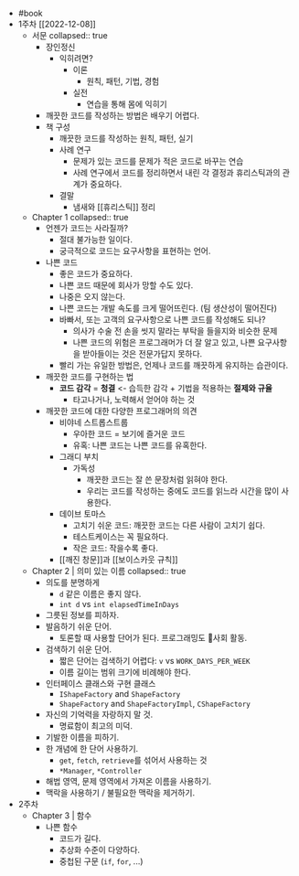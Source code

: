- #book
- 1주차  [[2022-12-08]]
	- 서문
	  collapsed:: true
		- 장인정신
			- 익히려면?
				- 이론
					- 원칙, 패턴, 기법, 경험
				- 실전
					- 연습을 통해 몸에 익히기
		- 깨끗한 코드를 작성하는 방법은 배우기 어렵다.
		- 책 구성
			- 깨끗한 코드를 작성하는 원칙, 패턴, 실기
			- 사례 연구
				- 문제가 있는 코드를 문제가 적은 코드로 바꾸는 연습
				- 사례 연구에서 코드를 정리하면서 내린 각 결정과 휴리스틱과의 관계가 중요하다.
			- 결말
				- 냄새와 [[휴리스틱]] 정리
	- Chapter 1
	  collapsed:: true
		- 언젠가 코드는 사라질까?
			- 절대 불가능한 일이다.
			- 궁극적으로 코드는 요구사항을 표현하는 언어.
		- 나쁜 코드
			- 좋은 코드가 중요하다.
			- 나쁜 코드 때문에 회사가 망할 수도 있다.
			- 나중은 오지 않는다.
			- 나쁜 코드는 개발 속도를 크게 떨어뜨린다. (팀 생산성이 떨어진다)
			- 바빠서, 또는 고객의 요구사항으로 나쁜 코드를 작성해도 되나?
				- 의사가 수술 전 손을 씻지 말라는 부탁을 들을지와 비슷한 문제
				- 나쁜 코드의 위험은 프로그래머가 더 잘 알고 있고, 나쁜 요구사항을 받아들이는 것은 전문가답지 못하다.
			- 빨리 가는 유일한 방법은, 언제나 코드를 깨끗하게 유지하는 습관이다.
		- 깨끗한 코드를 구현하는 법
			- **코드 감각** = **청결** <- 습득한 감각 + 기법을 적용하는 **절제와 규율**
				- 타고나거나, 노력해서 얻어야 하는 것
		- 깨끗한 코드에 대한 다양한 프로그래머의 의견
			- 비야네 스트롭스트룹
				- 우아한 코드 = 보기에 즐거운 코드
				- 유혹: 나쁜 코드는 나쁜 코드를 유혹한다.
			- 그래디 부치
				- 가독성
					- 깨끗한 코드는 잘 쓴 문장처럼 읽혀야 한다.
					- 우리는 코드를 작성하는 중에도 코드를 읽느라 시간을 많이 사용한다.
			- 데이브 토마스
				- 고치기 쉬운 코드: 깨끗한 코드는 다른 사람이 고치기 쉽다.
				- 테스트케이스는 꼭 필요하다.
				- 작은 코드: 작을수록 좋다.
			- [[깨진 창문]]과 [[보이스카웃 규칙]]
	- Chapter 2 | 의미 있는 이름
	  collapsed:: true
		- 의도를 분명하게
			- `d` 같은 이름은 좋지 않다.
			- `int d` vs `int elapsedTimeInDays`
		- 그릇된 정보를 피하자.
		- 발음하기 쉬운 단어.
			- 토론할 때 사용할 단어가 된다. 프로그래밍도 사회 활동.
		- 검색하기 쉬운 단어.
			- 짧은 단어는 검색하기 어렵다: `v` vs `WORK_DAYS_PER_WEEK`
			- 이름 길이는 범위 크기에 비례해야 한다.
		- 인터페이스 클래스와 구현 클래스
			- `IShapeFactory` and `ShapeFactory`
			- `ShapeFactory` and `ShapeFactoryImpl`, `CShapeFactory`
		- 자신의 기억력을 자랑하지 말 것.
			- 명료함이 최고의 미덕.
		- 기발한 이름을 피하기.
		- 한 개념에 한 단어 사용하기.
			- `get`, `fetch`, `retrieve`를 섞어서 사용하는 것
			- `*Manager`, `*Controller`
		- 해법 영역, 문제 영역에서 가져온 이름을 사용하기.
		- 맥락을 사용하기 / 불필요한 맥락을 제거하기.
- 2주차
	- Chapter 3 | 함수
		- 나쁜 함수
			- 코드가 길다.
			- 추상화 수준이 다양하다.
			- 중첩된 구문 (`if`, `for`, ...)